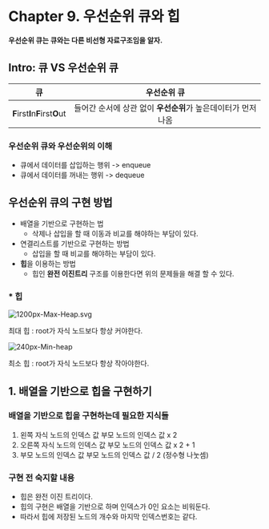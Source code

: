 # Chapter 9. 우선순위 큐와 힙

**우선순위 큐는 큐와는 다른 비선형 자료구조임을 알자.**



## Intro: 큐 VS 우선순위 큐

|               큐                |                         우선순위 큐                          |
| :-----------------------------: | :----------------------------------------------------------: |
| **F**irst**I**n**F**irst**O**ut | 들어간 순서에 상관 없이 **우선순위**가 높은데이터가 먼저 나옴 |



### 우선순위 큐와 우선순위의 이해

* 큐에서 데이터를 삽입하는 행위 -> enqueue
* 큐에서 데이터를 꺼내는 행위 -> dequeue



## 우선순위 큐의 구현 방법

* 배열을 기반으로 구현하는 법
  * 삭제나 삽입을 할 때 이동과 비교를 해야하는 부담이 있다.
* 연결리스트를 기반으로 구현하는 방법
  * 삽입을 할 때 비교를 해야하는 부담이 있다.
* **힙**을 이용하는 방법
  * 힙인 **완전 이진트리** 구조를 이용한다면 위의 문제들을 해결 할 수 있다. 



### * 힙

![1200px-Max-Heap.svg](C:\Users\ItsmyDESKTOP\MY-STUDY\DataStructure_1\Priority_Queue\image\1200px-Max-Heap.svg.png)

최대 힙 : root가 자식 노드보다 항상 커야한다.

![240px-Min-heap](C:\Users\ItsmyDESKTOP\MY-STUDY\DataStructure_1\Priority_Queue\image\240px-Min-heap.png)

최소 힙 : root가 자식 노드보다 항상 작아야한다.



## 1. 배열을 기반으로 힙을 구현하기



### 배열을 기반으로 힙을 구현하는데 필요한 지식들

1. 왼쪽 자식 노드의 인덱스 값				 부모 노드의 인덱스 값 x 2
2. 오른쪽 자식 노드의 인덱스 값                      부모 노드의 인덱스 값 x 2 + 1
3. 부모 노드의 인덱스 값                                   부모 노드의 인덱스 값 / 2 (정수형 나눗셈)



### 구현 전 숙지할 내용

* 힙은 완전 이진 트리이다.
* 힙의 구현은 배열을 기반으로 하며 인덱스가 0인 요소는 비워둔다.
* 따라서 힙에 저장된 노드의 개수와 마지막 인덱스번호는 같다.

